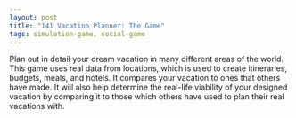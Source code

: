 ```yaml
---
layout: post
title: "141 Vacatino Planner: The Game"
tags: simulation-game, social-game
---
```

Plan out in detail your dream vacation in many different areas of the world.  This game uses real data from locations, which is used to create itineraries, budgets, meals, and hotels.  It compares your vacation to ones that others have made.  It will also help determine the real-life viability of your designed vacation by comparing it to those which others have used to plan their real vacations with.